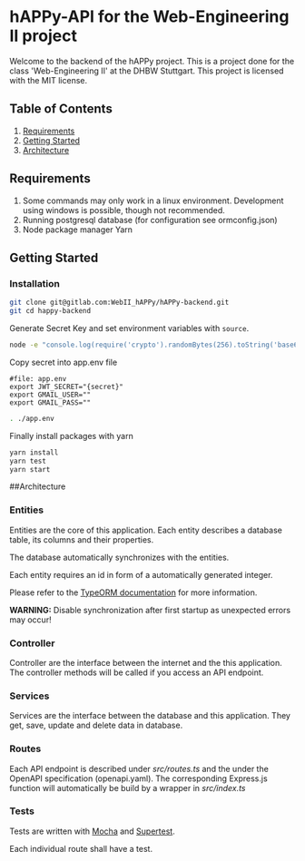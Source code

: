 # hAPPy-API for the Web-Engineering II project

Welcome to the backend of the hAPPy project.
This is a project done for the class 'Web-Engineering II' at the DHBW Stuttgart.
This project is licensed with the MIT license.

## Table of Contents

1. [Requirements](#requirements)
2. [Getting Started](#getting-started)
3. [Architecture](#architecture)

## <a name="requirements"></a>Requirements

1. Some commands may only work in a linux environment. Development using windows is possible, though not recommended.
2. Running postgresql database (for configuration see ormconfig.json)
3. Node package manager Yarn

## <a name="getting started"></a>Getting Started

### Installation

```bash
git clone git@gitlab.com:WebII_hAPPy/hAPPy-backend.git
git cd happy-backend
```

Generate Secret Key and set environment variables with `source`.

```bash
node -e "console.log(require('crypto').randomBytes(256).toString('base64'));"
```

Copy secret into app.env file

```env
#file: app.env
export JWT_SECRET="{secret}"
export GMAIL_USER=""
export GMAIL_PASS=""
```

```bash
. ./app.env
```

Finally install packages with yarn

```bash
yarn install
yarn test
yarn start
```

##<a name="architecture"></a>Architecture

### Entities

Entities are the core of this application. Each entity describes a database table, its columns and their properties.

The database automatically synchronizes with the entities.

Each entity requires an id in form of a automatically generated integer.

Please refer to the [TypeORM documentation](https://github.com/typeorm/typeorm) for more information.

**WARNING:** Disable synchronization after first startup as unexpected errors may occur!

### Controller

Controller are the interface between the internet and the this application. The controller methods will be called if you access an API endpoint.

### Services

Services are the interface between the database and this application. They get, save, update and delete data in database.

### Routes

Each API endpoint is described under _src/routes.ts_ and the under the OpenAPI specification (openapi.yaml). The corresponding Express.js function will automatically be build by a wrapper in _src/index.ts_

### Tests

Tests are written with [Mocha](https://mochajs.org/) and [Supertest](https://github.com/visionmedia/supertest).

Each individual route shall have a test.
